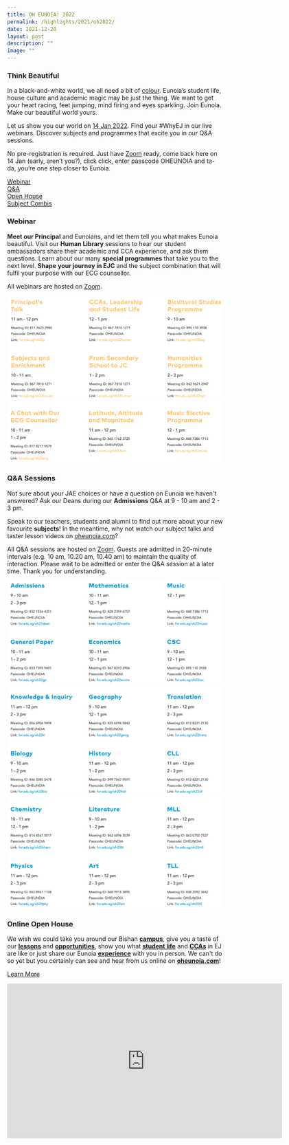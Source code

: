 ```yaml
---
title: OH EUNOIA! 2022
permalink: /highlights/2021/oh2022/
date: 2021-12-20
layout: post
description: ""
image: ""
---
```

### Think Beautiful

In a black-and-white world, we all need a bit of [colour](http://oheunoia.com/). Eunoia’s student life, house culture and academic magic may be just the thing. We want to get your heart racing, feet jumping, mind firing and eyes sparkling. Join Eunoia. Make our beautiful world yours.

Let us show you our world on [14 Jan 2022](/highlights/2021/oh2022/#Webinars). Find your #WhyEJ in our live webinars. Discover subjects and programmes that excite you in our Q&A sessions.

No pre-registration is required. Just have [Zoom](https://zoom.us/download) ready, come back here on 14 Jan (early, aren’t you?), click click, enter passcode OHEUNOIA and ta-da, you’re one step closer to Eunoia.

[Webinar](#Webinar) <br>
[Q&A](#Q&A) <br>
[Open House](https://www.oheunoia.com/) <br>
[Subject Combis](/curriculum/subject-combinations/)

<a name="Webinar"></a>

### Webinar

**Meet our Principal** and Eunoians, and let them tell you what makes Eunoia beautiful. Visit our **Human Library** sessions to hear our student ambassadors share their academic and CCA experience, and ask them questions. Learn about our many **special programmes** that take you to the next level. **Shape** **your journey in EJC** and the subject combination that will fulfil your purpose with our ECG counsellor.

All webinars are hosted on [Zoom](https://zoom.us/download).

![](/images/oh2022-1.png)
![](/images/oh2022-2.png)


<a name="Webinar"></a>

### Q&A Sessions


Not sure about your JAE choices or have a question on Eunoia we haven't answered? Ask our Deans during our **Admissions** Q&A at 9 - 10 am and 2 - 3 pm.

Speak to our teachers, students and alumni to find out more about your new favourite **subjects**! In the meantime, why not watch our subject talks and taster lesson videos on [oheunoia.com](https://www.oheunoia.com/subject)?

All Q&A sessions are hosted on [Zoom](https://zoom.us/download). Guests are admitted in 20-minute intervals (e.g. 10 am, 10.20 am, 10.40 am) to maintain the quality of interaction. Please wait to be admitted or enter the Q&A session at a later time. Thank you for understanding.

![](/images/oh2022-3.png)
![](/images/oh2022-4.png)
![](/images/oh2022-5.png)


### Online Open House

We wish we could take you around our Bishan [**campus**](https://www.oheunoia.com/campus), give you a taste of our [**lessons**](https://www.oheunoia.com/subject) and [**opportunities**](https://www.oheunoia.com/programme), show you what [**student life**](https://www.oheunoia.com/life) and [**CCAs**](https://www.oheunoia.com/cca) in EJ are like or just share our Eunoia [**experience**](https://www.oheunoia.com/voices) with you in person. We can't do so yet but you certainly can see and hear from us online on [**oheunoia.com**](https://www.oheunoia.com/)!

[Learn More](https://oheunoia.com/)

<center><iframe title="vimeo-player" src="https://player.vimeo.com/video/659323497?h=76945d48b6" width="640" height="360" frameborder="0" allowfullscreen></iframe></center>